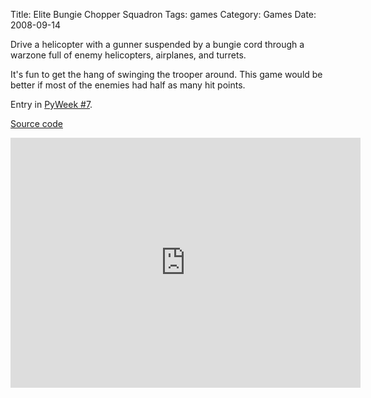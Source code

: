 Title: Elite Bungie Chopper Squadron
Tags: games
Category: Games
Date: 2008-09-14

Drive a helicopter with a gunner suspended by a bungie cord through a warzone full of enemy helicopters, airplanes, and turrets.

It's fun to get the hang of swinging the trooper around. This game would be better if most of the enemies had half as many hit points.

Entry in [PyWeek #7](http://www.pyweek.org/7/).

[Source code](https://github.com/irskep/bungie-chopper)

<iframe width="560" height="400" src="https://www.youtube.com/embed/vLTsKThAedw" frameborder="0" allowfullscreen></iframe>

